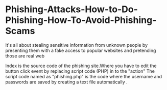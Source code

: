 # Phishing-Attacks-How-to-Do-Phishing-How-To-Avoid-Phishing-Scams
It's all about stealing sensitive information from unknown people by presenting them with a fake access to popular websites and pretending those are real web


Index is the source code of the phishing site.Where you have to edit the button click event by replacing script code (PHP) in to the "action" 
The script code named as "phishing.php" is the code where the username and passwords are saved by creating a text file automatically .
